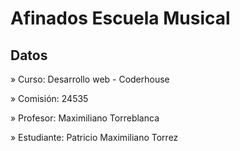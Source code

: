 # Afinados Escuela Musical 
## Datos

» Curso: Desarrollo web - Coderhouse

» Comisión: 24535

» Profesor: Maximiliano Torreblanca

» Estudiante: Patricio Maximiliano Torrez